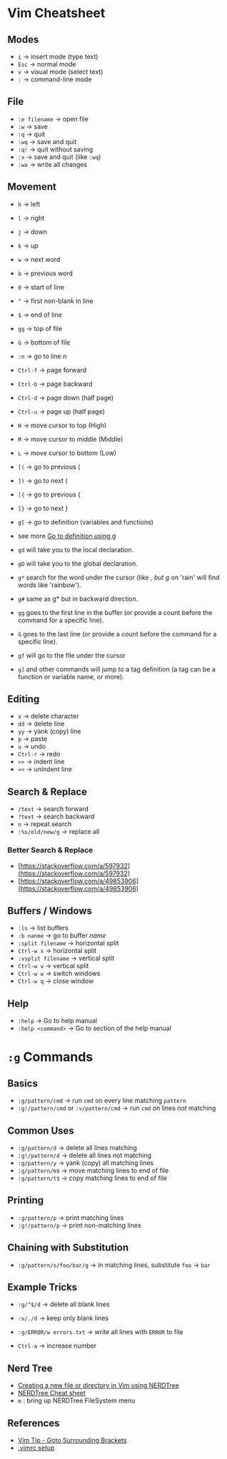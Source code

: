 # Vim Cheatsheet

## Modes
- `i` → insert mode (type text)
- `Esc` → normal mode
- `v` → visual mode (select text)
- `:` → command-line mode

## File
- `:e filename` → open file
- `:w` → save
- `:q` → quit
- `:wq` → save and quit
- `:q!` → quit without saving
- `:x` → save and quit (like `:wq`)
- `:wa` → write all changes 

## Movement
- `h` → left
- `l` → right
- `j` → down
- `k` → up
- `w` → next word
- `b` → previous word
- `0` → start of line
- `^` → first non-blank in line
- `$` → end of line
- `gg` → top of file
- `G` → bottom of file
- `:n` → go to line *n*

- `Ctrl-f` → page forward
- `Ctrl-b` → page backward
- `Ctrl-d` → page down (half page)
- `Ctrl-u` → page up (half page)

- `H` → move cursor to top (High)
- `M` → move cursor to middle (Middle)
- `L` → move cursor to bottom (Low)
  
- `[(` → go to previous (
- `])` → go to next (
- `[{` → go to previous {
- `]}` → go to next }

- `g[` → go to definition (variables and functions)
- see more [Go to definition using g](https://vim.fandom.com/wiki/Go_to_definition_using_g)
- `gd` will take you to the local declaration.
- `gD` will take you to the global declaration.
- `g*` search for the word under the cursor (like *, but g* on 'rain' will find words like 'rainbow').
- `g#` same as g* but in backward direction.
- `gg` goes to the first line in the buffer (or provide a count before the command for a specific line).
- `G` goes to the last line (or provide a count before the command for a specific line).
- `gf` will go to the file under the cursor
- `g]` and other commands will jump to a tag definition (a tag can be a function or variable name, or more).

## Editing
- `x` → delete character
- `dd` → delete line
- `yy` → yank (copy) line
- `p` → paste
- `u` → undo
- `Ctrl-r` → redo
- `>>` → indent line
- `<<` → unindent line

## Search & Replace
- `/text` → search forward
- `?text` → search backward
- `n` → repeat search
- `:%s/old/new/g` → replace all

### Better Search & Replace

- [https://stackoverflow.com/a/597932](https://stackoverflow.com/a/597932)
- [https://stackoverflow.com/a/49853906](https://stackoverflow.com/a/49853906)

## Buffers / Windows
- `:ls` → list buffers
- `:b nanme` → go to buffer *name*
- `:split filename` → horizontal split
- `Ctrl-w s` → horizontal split
- `:vsplit filename` → vertical split
- `Ctrl-w v` → vertical split
- `Ctrl-w w` → switch windows
- `Ctrl-w q` → close window

## Help
- `:help` → Go to help manual
- `:help <command>` → Go to section <commnad> of the help manual

# `:g` Commands

## Basics
- `:g/pattern/cmd` → run `cmd` on every line matching `pattern`
- `:g!/pattern/cmd` or `:v/pattern/cmd` → run `cmd` on lines *not* matching

## Common Uses
- `:g/pattern/d` → delete all lines matching
- `:g!/pattern/d` → delete all lines not matching
- `:g/pattern/y` → yank (copy) all matching lines
- `:g/pattern/m$` → move matching lines to end of file
- `:g/pattern/t$` → copy matching lines to end of file

## Printing
- `:g/pattern/p` → print matching lines
- `:g!/pattern/p` → print non-matching lines

## Chaining with Substitution
- `:g/pattern/s/foo/bar/g` → in matching lines, substitute `foo` → `bar`

## Example Tricks
- `:g/^$/d` → delete all blank lines
- `:v/./d` → keep only blank lines
- `:g/ERROR/w errors.txt` → write all lines with `ERROR` to file

- `Ctrl-a` → increase number

## Nerd Tree

- [Creating a new file or directory in Vim using NERDTree](https://sookocheff.com/post/vim/creating-a-new-file-or-directoryin-vim-using-nerdtree/)
- [NERDTree Cheat sheet](https://cheatography.com/stepk/cheat-sheets/vim-nerdtree/)
- `m` : bring up NERDTree FileSystem menu


## References

- [Vim Tip - Goto Surrounding Brackets](https://www.youtube.com/watch?v=FuHZAUCsy1I)
- [.vimrc setup](https://vim.fandom.com/wiki/Open_vimrc_file)
